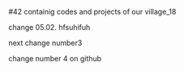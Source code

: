 #42
containig codes and projects of our village_18

change 05.02.
hfsuhifuh

next change
number3

change number 4 on github

